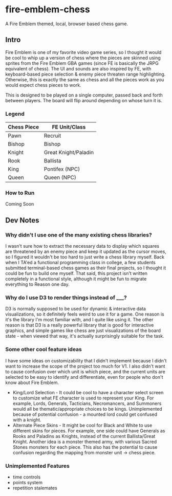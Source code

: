 # fire-emblem-chess
A Fire Emblem themed, local, browser based chess game.

## Intro

Fire Emblem is one of my favorite video game series, so I thought it would be cool to whip up a version of chess where the pieces are skinned using sprites from the Fire Emblem GBA games (since FE is basically the JRPG equivalent of chess). The UI and sounds are also inspired by FE, with keyboard-based piece selection & enemy piece threaten range highlighting. Otherwise, this is exactly the same as chess and all the pieces work as you would expect chess pieces to work.

This is designed to be played on a single computer, passed back and forth between players. The board will flip around depending on whose turn it is. 

### Legend

| Chess Piece | FE Unit/Class          |
|-------------|------------------------|
| Pawn        | Recruit                |
| Bishop      | Bishop                 |
| Knight      | Great Knight/Paladin   |
| Rook        | Ballista               |
| King        | Pontifex (NPC)         |
| Queen       | Queen (NPC)            |

### How to Run
Coming Soon

## Dev Notes

### Why didn't I use one of the many existing chess libraries?

I wasn't sure how to extract the necessary data to display which squares are threatened by an enemy piece and keep it updated as the cursor moves, so I figured it wouldn't be too hard to just write a chess library myself. Back when I TA'ed a functional programming class in college, a few students submitted terminal-based chess games as their final projects, so I thought it could be fun to build one myself. That said, this project isn't written completely in a functional style, although it might be fun to migrate everything to Reason one day.

### Why do I use D3 to render things instead of ___?

D3 is normally supposed to be used for dynamic & interactive data visualizations, so it definitely feels weird to use it for a game. One reason is it's the library I'm most familiar with, and I quite like using it. The other reason is that D3 is a really powerful library that is good for interactive graphics, and simple games like chess are just visualizations of the board state - when viewed that way, it's actually surprisingly suitable for the task.

### Some other cool feature ideas
I have some ideas on customizability that I didn't implement because I didn't want to increase the scope of the project too much for V1. I also didn't want to cause confusion over which unit is which piece, and the current units are selected to be easy to identify and differentiate, even for people who don't know about Fire Emblem.
- King/Lord Selection - It could be cool to have a character select screen to customize what FE character is used to represent your King. For example, Lords, Generals, Tacticians, Necromancers, and Summoners would all be thematic/appropriate choices to be kings. Unimplemented because of potential confusion - a mounted lord could get confused with a knight.
- Alternate Piece Skins - It might be cool for Black and White to use different skins for pieces. For example, one side could have Generals as Rooks and Paladins as Knights, instead of the current Ballista/Great Knight. Another idea is a monster themed army, with various Sacred Stones monsters for each piece. This also has the potential to cause confusion regarding the mapping from monster unit -> chess piece.

### Unimplemented Features
- time controls
- points system
- repetition stalemates
